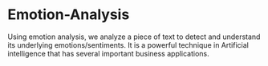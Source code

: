 # Emotion-Analysis

Using emotion analysis, we analyze a piece of text to detect and understand its underlying emotions/sentiments. It is a powerful technique in Artificial intelligence that has several important business applications.
